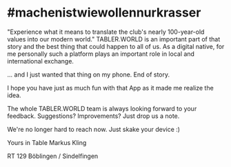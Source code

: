 # **#machenistwiewollennurkrasser**

"Experience what it means to translate the club's nearly 100-year-old values into our modern world." TABLER.WORLD is an important part of that story and the best thing that could happen to all of us. As a digital native, for me personally such a platform plays an important role in local and international exchange.

... and I just wanted that thing on my phone. End of story.

I hope you have just as much fun with that App as it made me realize the idea.

The whole TABLER.WORLD team is always looking forward to your feedback. Suggestions? Improvements? Just drop us a note.

We're no longer hard to reach now. Just skake your device :)

Yours in Table
Markus Kling

RT 129 Böblingen / Sindelfingen